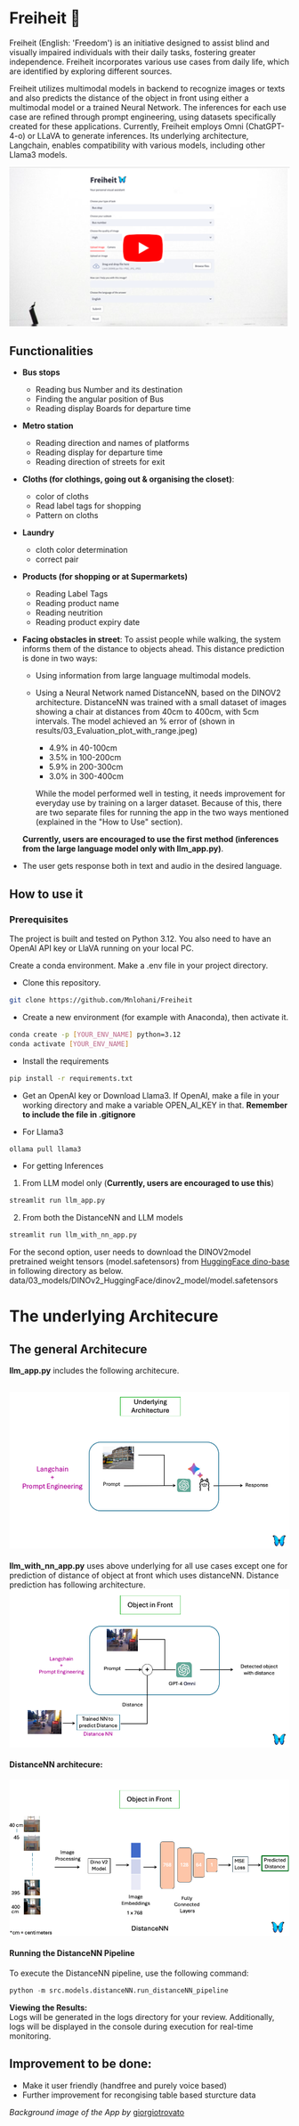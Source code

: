 # Freiheit 🦋

Freiheit (English: 'Freedom') is an initiative designed to assist blind and visually impaired individuals with their daily tasks, fostering greater independence. Freiheit incorporates various use cases from daily life, which are identified by exploring different sources.

Freiheit utilizes multimodal models in backend to recognize images or texts and also predicts the distance of the object in front using either a multimodal model or a trained Neural Network. The inferences for each use case are refined through prompt engineering, using datasets specifically created for these applications. Currently, Freiheit employs Omni (ChatGPT-4-o) or LLaVA to generate inferences. Its underlying architecture, Langchain, enables compatibility with various models, including other Llama3 models.

[![Project demo video](/assets/images/demo_poster.png)](https://www.youtube.com/watch?v=JOuQfZIHabc)

## Functionalities

- **Bus stops**

  - Reading bus Number and its destination
  - Finding the angular position of Bus
  - Reading display Boards for departure time

- **Metro station**

  - Reading direction and names of platforms
  - Reading display for departure time
  - Reading direction of streets for exit

- **Cloths (for clothings, going out & organising the closet)**:

  - color of cloths
  - Read label tags for shopping
  - Pattern on cloths

- **Laundry**

  - cloth color determination
  - correct pair

- **Products (for shopping or at Supermarkets)**

  - Reading Label Tags
  - Reading product name
  - Reading neutrition
  - Reading product expiry date

- **Facing obstacles in street**: To assist people while walking, the system informs them of the distance to objects ahead. This distance prediction is done in two ways:

  - Using information from large language multimodal models.
  - Using a Neural Network named DistanceNN, based on the DINOV2 architecture. DistanceNN was trained with a small dataset of images showing a chair at distances from 40cm to 400cm, with 5cm intervals. The model achieved an % error of (shown in results/03_Evaluation_plot_with_range.jpeg)

    - 4.9% in 40-100cm
    - 3.5% in 100-200cm
    - 5.9% in 200-300cm
    - 3.0% in 300-400cm

    While the model performed well in testing, it needs improvement for everyday use by training on a larger dataset.
    Because of this, there are two separate files for running the app in the two ways mentioned (explained in the "How to Use" section).

  **Currently, users are encouraged to use the first method (inferences from the large language model only with llm_app.py)**.

- The user gets response both in text and audio in the desired language.

## How to use it

### Prerequisites

The project is built and tested on Python 3.12. You also need to have an OpenAI API key or LlaVA running on your local PC.

Create a conda environment. Make a .env file in your project directory.

- Clone this repository.

```bash
git clone https://github.com/Mnlohani/Freiheit
```

- Create a new environment (for example with Anaconda), then activate it.

```bash
conda create -p [YOUR_ENV_NAME] python=3.12
conda activate [YOUR_ENV_NAME]
```

- Install the requirements

```bash
pip install -r requirements.txt
```

- Get an OpenAI key or Download Llama3. If OpenAI, make a file in your working directory and make a variable OPEN_AI_KEY in that. **Remember to include the file in .gitignore**

- For Llama3

```bash
ollama pull llama3
```

- For getting Inferences

1. From LLM model only (**Currently, users are encouraged to use this**)

```bash
streamlit run llm_app.py
```

2. From both the DistanceNN and LLM models

```bash
streamlit run llm_with_nn_app.py
```

For the second option, user needs to download the DINOV2model pretrained weight tensors (model.safetensors) from [HuggingFace dino-base](https://huggingface.co/facebook/dinov2-base/tree/main) in following directory as below.  
data/03_models/DINOv2_HuggingFace/dinov2_model/model.safetensors

# The underlying Architecure

## The general Architecure

**llm_app.py** includes the following architecure.

## ![The general Architecure](assets/images/architecture_1.png)

**llm_with_nn_app.py** uses above underlying for all use cases except one for prediction of distance of object at front which uses distanceNN. Distance prediction has following architecture.
![Architecture for object detection with DistanceNN](assets/images/architecture_2.png)

#### DistanceNN architecure:

![DistanceNN](assets/images/DistanceNN.png)

#### Running the DistanceNN Pipeline

To execute the DistanceNN pipeline, use the following command:

```python
python -m src.models.distanceNN.run_distanceNN_pipeline
```

**Viewing the Results:**  
Logs will be generated in the logs directory for your review. Additionally, logs will be displayed in the console during execution for real-time monitoring.

## Improvement to be done:

- Make it user friendly (handfree and purely voice based)
- Further improvement for recongising table based sturcture data

_Background image of the App by_ [giorgiotrovato](https://unsplash.com/de/@giorgiotrovato)
